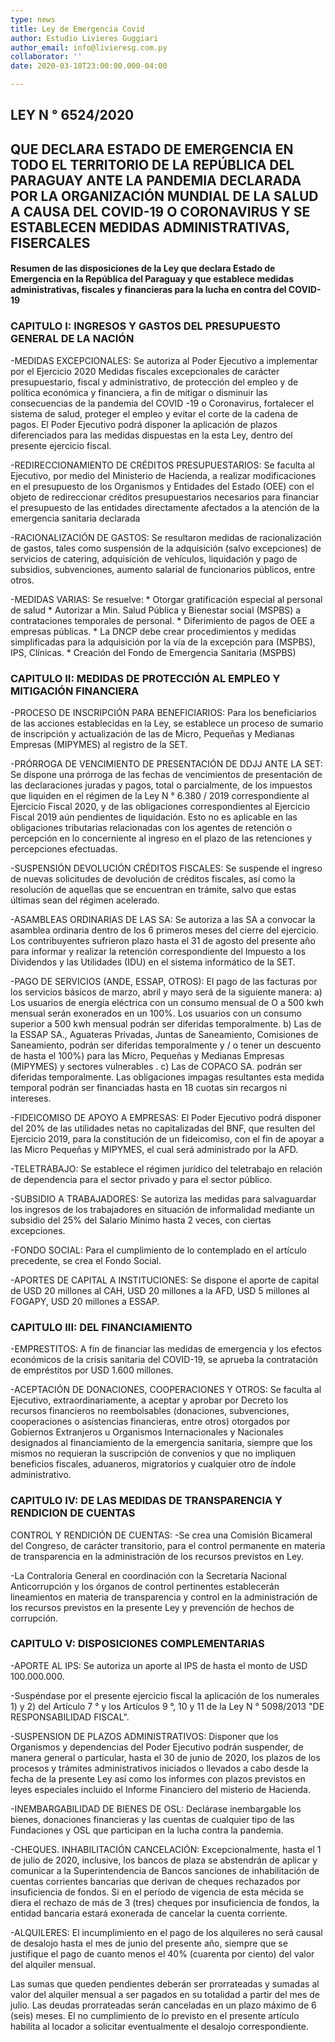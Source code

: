 ```yaml
---
type: news
title: Ley de Emergencia Covid
author: Estudio Livieres Guggiari
author_email: info@livieresg.com.py
collaborator: ''
date: 2020-03-18T23:00:00.000-04:00

---
```

## LEY N ° 6524/2020

## QUE DECLARA ESTADO DE EMERGENCIA EN TODO EL TERRITORIO DE LA REPÚBLICA DEL PARAGUAY ANTE LA PANDEMIA DECLARADA POR LA ORGANIZACIÓN MUNDIAL DE LA SALUD A CAUSA DEL COVID-19 O CORONAVIRUS Y SE ESTABLECEN MEDIDAS ADMINISTRATIVAS, FISERCALES

#### Resumen de las disposiciones de la Ley que declara Estado de Emergencia en la República del Paraguay y que establece medidas administrativas, fiscales y financieras para la lucha en contra del COVID-19

### CAPITULO I: INGRESOS Y GASTOS DEL PRESUPUESTO GENERAL DE LA NACIÓN

\-MEDIDAS EXCEPCIONALES: Se autoriza al Poder Ejecutivo a implementar por el Ejercicio 2020 Medidas fiscales excepcionales de carácter presupuestario, fiscal y administrativo, de protección del empleo y de política económica y financiera, a fin de mitigar o disminuir las consecuencias de la pandemia del COVID -19 o Coronavirus, fortalecer el sistema de salud, proteger el empleo y evitar el corte de la cadena de pagos. El Poder Ejecutivo podrá disponer la aplicación de plazos diferenciados para las medidas dispuestas en la esta Ley, dentro del presente ejercicio fiscal.

\-REDIRECCIONAMIENTO DE CRÉDITOS PRESUPUESTARIOS: Se faculta al Ejecutivo, por medio del Ministerio de Hacienda, a realizar modificaciones en el presupuesto de los Organismos y Entidades del Estado (OEE) con el objeto de redireccionar créditos presupuestarios necesarios para financiar el presupuesto de las entidades directamente afectados a la atención de la emergencia sanitaria declarada

\-RACIONALIZACIÓN DE GASTOS: Se resultaron medidas de racionalización de gastos, tales como suspensión de la adquisición (salvo excepciones) de servicios de catering, adquisición de vehículos, liquidación y pago de subsidios, subvenciones, aumento salarial de funcionarios públicos, entre otros.

\-MEDIDAS VARIAS: Se resuelve: * Otorgar gratificación especial al personal de salud * Autorizar a Min. Salud Pública y Bienestar social (MSPBS) a contrataciones temporales de personal. * Diferimiento de pagos de OEE a empresas públicas. * La DNCP debe crear procedimientos y medidas simplificadas para la adquisición por la vía de la excepción para (MSPBS), IPS, Clínicas. * Creación del Fondo de Emergencia Sanitaria (MSPBS)

### CAPITULO II: MEDIDAS DE PROTECCIÓN AL EMPLEO Y MITIGACIÓN FINANCIERA

\-PROCESO DE INSCRIPCIÓN PARA BENEFICIARIOS: Para los beneficiarios de las acciones establecidas en la Ley, se establece un proceso de sumario de inscripción y actualización de las de Micro, Pequeñas y Medianas Empresas (MIPYMES) al registro de la SET.

\-PRÓRROGA DE VENCIMIENTO DE PRESENTACIÓN DE DDJJ ANTE LA SET: Se dispone una prórroga de las fechas de vencimientos de presentación de las declaraciones juradas y pagos, total o parcialmente, de los impuestos que liquiden en el régimen de la Ley N ° 6.380 / 2019 correspondiente al Ejercicio Fiscal 2020, y de las obligaciones correspondientes al Ejercicio Fiscal 2019 aún pendientes de liquidación. Esto no es aplicable en las obligaciones tributarias relacionadas con los agentes de retención o percepción en lo concerniente al ingreso en el plazo de las retenciones y percepciones efectuadas.

\-SUSPENSIÓN DEVOLUCIÓN CRÉDITOS FISCALES: Se suspende el ingreso de nuevas solicitudes de devolución de créditos fiscales, así como la resolución de aquellas que se encuentran en trámite, salvo que estas últimas sean del régimen acelerado.

\-ASAMBLEAS ORDINARIAS DE LAS SA: Se autoriza a las SA a convocar la asamblea ordinaria dentro de los 6 primeros meses del cierre del ejercicio. Los contribuyentes sufrieron plazo hasta el 31 de agosto del presente año para informar y realizar la retención correspondiente del Impuesto a los Dividendos y las Utilidades (IDU) en el sistema informático de la SET.

\-PAGO DE SERVICIOS (ANDE, ESSAP, OTROS): El pago de las facturas por los servicios básicos de marzo, abril y mayo será de la siguiente manera: a) Los usuarios de energía eléctrica con un consumo mensual de O a 500 kwh mensual serán exonerados en un 100%. Los usuarios con un consumo superior a 500 kwh mensual podrán ser diferidas temporalmente. b) Las de la ESSAP SA., Aguateras Privadas, Juntas de Saneamiento, Comisiones de Saneamiento, podrán ser diferidas temporalmente y / o tener un descuento de hasta el 100%) para las Micro, Pequeñas y Medianas Empresas (MIPYMES) y sectores vulnerables . c) Las de COPACO SA. podrán ser diferidas temporalmente. Las obligaciones impagas resultantes esta medida temporal podrán ser financiadas hasta en 18 cuotas sin recargos ni intereses.

\-FIDEICOMISO DE APOYO A EMPRESAS: El Poder Ejecutivo podrá disponer del 20% de las utilidades netas no capitalizadas del BNF, que resulten del Ejercicio 2019, para la constitución de un fideicomiso, con el fin de apoyar a las Micro Pequeñas y MIPYMES, el cual será administrado por la AFD.

\-TELETRABAJO: Se establece el régimen jurídico del teletrabajo en relación de dependencia para el sector privado y para el sector público.

\-SUBSIDIO A TRABAJADORES: Se autoriza las medidas para salvaguardar los ingresos de los trabajadores en situación de informalidad mediante un subsidio del 25% del Salario Mínimo hasta 2 veces, con ciertas excepciones.

\-FONDO SOCIAL: Para el cumplimiento de lo contemplado en el artículo precedente, se crea el Fondo Social.

\-APORTES DE CAPITAL A INSTITUCIONES: Se dispone el aporte de capital de USD 20 millones al CAH, USD 20 millones a la AFD, USD 5 millones al FOGAPY, USD 20 millones a ESSAP.

### CAPITULO III: DEL FINANCIAMIENTO

\-EMPRESTITOS: A fin de financiar las medidas de emergencia y los efectos económicos de la crisis sanitaria del COVID-19, se aprueba la contratación de empréstitos por USD 1.600 millones.

\-ACEPTACIÓN DE DONACIONES, COOPERACIONES Y OTROS: Se faculta al Ejecutivo, extraordinariamente, a aceptar y aprobar por Decreto los recursos financieros no reembolsables (donaciones, subvenciones, cooperaciones o asistencias financieras, entre otros) otorgados por Gobiernos Extranjeros u Organismos Internacionales y Nacionales designados al financiamiento de la emergencia sanitaria, siempre que los mismos no requieran la suscripción de convenios y que no impliquen beneficios fiscales, aduaneros, migratorios y cualquier otro de índole administrativo.

### CAPITULO IV: DE LAS MEDIDAS DE TRANSPARENCIA Y RENDICION DE CUENTAS

CONTROL Y RENDICIÓN DE CUENTAS: -Se crea una Comisión Bicameral del Congreso, de carácter transitorio, para el control permanente en materia de transparencia en la administración de los recursos previstos en Ley.

\-La Contraloría General en coordinación con la Secretaría Nacional Anticorrupción y los órganos de control pertinentes establecerán lineamientos en materia de transparencia y control en la administración de los recursos previstos en la presente Ley y prevención de hechos de corrupción.

### CAPITULO V: DISPOSICIONES COMPLEMENTARIAS

\-APORTE AL IPS: Se autoriza un aporte al IPS de hasta el monto de USD 100.000.000.

\-Suspéndase por el presente ejercicio fiscal la aplicación de los numerales 1) y 2) del Artículo 7 ° y los Artículos 9 °, 10 y 11 de la Ley N ° 5098/2013 "DE RESPONSABILIDAD FISCAL".

\-SUSPENSION DE PLAZOS ADMINISTRATIVOS: Disponer que los Organismos y dependencias del Poder Ejecutivo podrán suspender, de manera general o particular, hasta el 30 de junio de 2020, los plazos de los procesos y trámites administrativos iniciados o llevados a cabo desde la fecha de la presente Ley así como los informes con plazos previstos en leyes especiales incluido el Informe Financiero del misterio de Hacienda.

\-INEMBARGABILIDAD DE BIENES DE OSL: Declárase inembargable los bienes, donaciones financieras y las cuentas de cualquier tipo de las Fundaciones y OSL que participan en la lucha contra la pandemia.

\-CHEQUES. INHABILITACIÓN CANCELACIÓN: Excepcionalmente, hasta el 1 de julio de 2020, inclusive, los bancos de plaza se abstendrán de aplicar y comunicar a la Superintendencia de Bancos sanciones de inhabilitación de cuentas corrientes bancarias que derivan de cheques rechazados por insuficiencia de fondos. Si en el período de vigencia de esta mécida se diera el rechazo de más de 3 (tres) cheques por insuficiencia de fondos, la entidad bancaria estará exonerada de cancelar la cuenta corriente.

\-ALQUILERES: El incumplimiento en el pago de los alquileres no será causal de desalojo hasta el mes de junio del presente año, siempre que se justifique el pago de cuanto menos el 40% (cuarenta por ciento) del valor del alquiler mensual.

Las sumas que queden pendientes deberán ser prorrateadas y sumadas al valor del alquiler mensual a ser pagados en su totalidad a partir del mes de julio. Las deudas prorrateadas serán canceladas en un plazo máximo de 6 (seis) meses. El no cumplimiento de lo previsto en el presente artículo habilita al locador a solicitar eventualmente el desalojo correspondiente.
